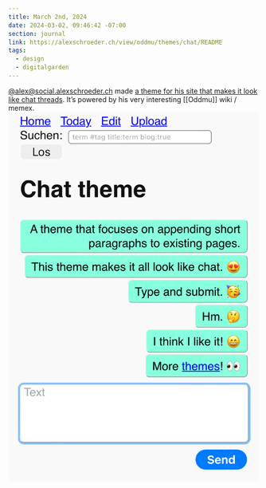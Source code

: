```yaml
---
title: March 2nd, 2024
date: 2024-03-02, 09:46:42 -07:00
section: journal
link: https://alexschroeder.ch/view/oddmu/themes/chat/README
tags:
  - design
  - digitalgarden
---
```

[@alex@social.alexschroeder.ch](https://social.alexschroeder.ch/@alex/statuses/01HQZHWBR76CHWC7BKC0A476FF) made [a theme for his site that makes it look like chat threads](https://alexschroeder.ch/view/oddmu/themes/chat/README). It’s powered by his very interesting [[Oddmu]] wiki / memex.
![](/assets/IMG_5116.jpeg)